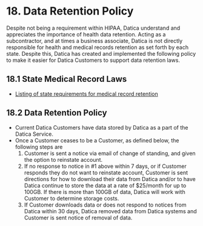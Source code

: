 # 18. Data Retention Policy

Despite not being a requirement within HIPAA, Datica understand and appreciates the importance of health data retention. Acting as a subcontractor, and at times a business associate, Datica is not directly responsible for health and medical records retention as set forth by each state. Despite this, Datica has created and implemented the following policy to make it easier for Datica Customers to support data retention laws.

## 18.1 State Medical Record Laws

* [Listing of state requirements for medical record retention](http://www.healthit.gov/sites/default/files/appa7-1.pdf)

## 18.2 Data Retention Policy

* Current Datica Customers have data stored by Datica as a part of the Datica Service.
* Once a Customer ceases to be a Customer, as defined below, the following steps are
  1. Customer is sent a notice via email of change of standing, and given the option to reinstate account.
  2. If no response to notice in #1 above within 7 days, or if Customer responds they do not want to reinstate account, Customer is sent directions for how to download their data from Datica and/or to have Datica continue to store the data at a rate of $25/month for up to 100GB. If there is more than 100GB of data, Datica will work with Customer to determine storage costs.
  3. If Customer downloads data or does not respond to notices from Datica within 30 days, Datica removed data from Datica systems and Customer is sent notice of removal of data.
